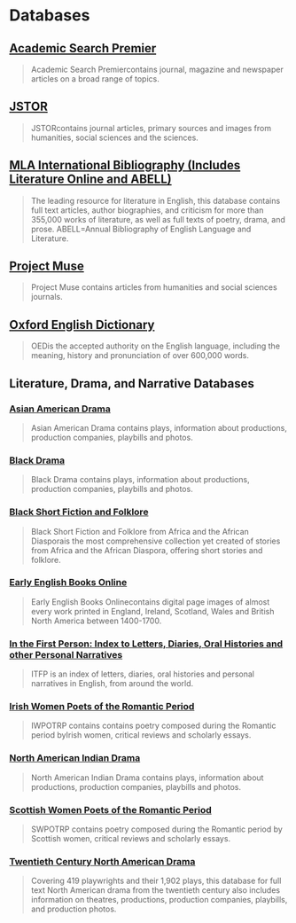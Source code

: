 # Databases

## [Academic Search Premier](http://summit.csuci.edu:2048/login?url=http://search.ebscohost.com/login.aspx?authtype=ip,uid&profile=ehost&defaultdb=aph)

> Academic Search Premiercontains journal, magazine and newspaper articles on a broad range of topics.

## [JSTOR](http://summit.csuci.edu:2048/login?url=http://www.jstor.org/search)

> JSTORcontains journal articles, primary sources and images from humanities, social sciences and the sciences.

## [MLA International Bibliography \(Includes Literature Online and ABELL\)](http://literature.proquest.com/)

> The leading resource for literature in English, this database contains full text articles, author biographies, and criticism for more than 355,000 works of literature, as well as full texts of poetry, drama, and prose. ABELL=Annual Bibliography of English Language and Literature.

## [Project Muse](http://summit.csuci.edu:2048/login?url=http://muse.jhu.edu/)

> Project Muse contains articles from humanities and social sciences journals.

## [Oxford English Dictionary](http://summit.csuci.edu:2048/login?url=http://www.oed.com)

> OEDis the accepted authority on the English language, including the meaning, history and pronunciation of over 600,000 words.

## Literature, Drama, and Narrative Databases

### [Asian American Drama](http://summit.csuci.edu:2048/login?url=http://solomon.aadr.alexanderstreet.com)

> Asian American Drama contains plays, information about productions, production companies, playbills and photos.

### [Black Drama](http://summit.csuci.edu:2048/login?url=http://solomon.bld2.alexanderstreet.com/)

> Black Drama contains plays, information about productions, production companies, playbills and photos.

### [Black Short Fiction and Folklore](http://summit.csuci.edu:2048/login?url=http://lit.alexanderstreet.com/blfi/)

> Black Short Fiction and Folklore from Africa and the African Diasporais the most comprehensive collection yet created of stories from Africa and the African Diaspora, offering short stories and folklore.

### [Early English Books Online](http://summit.csuci.edu:2048/login?url=http://eebo.chadwyck.com/home)

> Early English Books Onlinecontains digital page images of almost every work printed in England, Ireland, Scotland, Wales and British North America between 1400-1700.

### [In the First Person: Index to Letters, Diaries, Oral Histories and other Personal Narratives](http://summit.csuci.edu:2048/login?url=http://www.inthefirstperson.com)

> ITFP is an index of letters, diaries, oral histories and personal narratives in English, from around the world.

### [Irish Women Poets of the Romantic Period](http://summit.csuci.edu:2048/login?url=http://lit.alexanderstreet.com/iwrp/)

> IWPOTRP contains contains poetry composed during the Romantic period byIrish women, critical reviews and scholarly essays.

### [North American Indian Drama](http://summit.csuci.edu:2048/login?url=http://wlit.alexanderstreet.com)

> North American Indian Drama contains plays, information about productions, production companies, playbills and photos.

### [Scottish Women Poets of the Romantic Period](http://summit.csuci.edu:2048/login?url=http://wlit.alexanderstreet.com)

> SWPOTRP contains poetry composed during the Romantic period by Scottish women, critical reviews and scholarly essays.

### [Twentieth Century North American Drama](http://summit.csuci.edu:2048/login?url=http://nad2.alexanderstreet.com/)

> Covering 419 playwrights and their 1,902 plays, this database for full text North American drama from the twentieth century also includes information on theatres, productions, production companies, playbills, and production photos.



